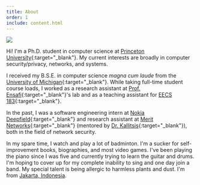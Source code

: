 ```yaml
---
title: About
order: 1
include: content.html
---
```


<div class="portrait">
    <img src="{{ site.url }}/assets/images/self.png">
</div>

Hi! I'm a Ph.D. student in computer science at [Princeton
University](https://www.cs.princeton.edu/){:target="_blank"}. My current
interests are broadly in computer security/privacy, networks, and systems.

I received my B.S.E. in computer science _magna cum laude_ from the [University of
Michigan](https://www.eecs.umich.edu/cse/){:target="_blank"}. While taking full-time student
course loads, I worked as a research assistant at [Prof.
Ensafi](https://ensa.fi){:target="_blank"}'s lab and as a teaching assistant for [EECS
183](https://eecs183.org){:target="_blank"}.

In the past, I was a software engineering intern at [Nokia
Deepfield](https://www.nokia.com/networks/solutions/deepfield/){:target="_blank"}
and research assistant at [Merit Networks](https://www.merit.edu){:target="_blank"} (mentored by [Dr.
Kallitsis](http://www-personal.umich.edu/~mgkallit/){:target="_blank"}), both in the field of
network security.

In my spare time, I watch and play a lot of badminton. I'm a sucker for
self-improvement books, biographies, and most video games. I've been playing
the piano since I was five and currently trying to learn the guitar and drums. I'm
hoping to cover up for my complete inability to sing and one day join a 
band. My special talent is being allergic to harmless plants and dust.
I'm from [Jakarta, Indonesia](https://en.wikipedia.org/wiki/Jakarta).
